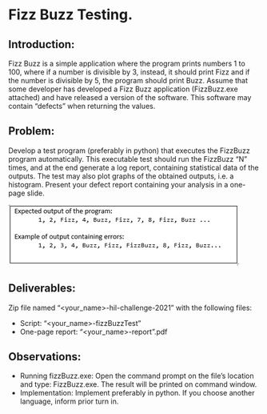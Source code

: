 # Fizz Buzz Testing.

## Introduction:
Fizz Buzz is a simple application where the program prints numbers 1 to 100, where if a number is divisible by 3, instead, it should print Fizz and if the number is divisible by 5, the program should print Buzz.
Assume that some developer has developed a Fizz Buzz application (FizzBuzz.exe attached) and have released a version of the software. This software may contain “defects” when returning the values.

## Problem:
Develop a test program (preferably in python) that executes the FizzBuzz program automatically. This executable test should run the FizzBuzz “N” times, and at the end generate a log report, containing statistical data of the outputs. The test may also plot graphs of the obtained outputs, i.e. a histogram.  Present your defect report containing your analysis in a one-page slide.

![fizzbuzz](img/fizzbuzzz.jpg)

## Deliverables:
Zip file named “<your_name>-hil-challenge-2021” with the following files:
- Script: “<your_name>-fizzBuzzTest”
- One-page report: “<your_name>-report”.pdf
## Observations:
- Running fizzBuzz.exe:
Open the command prompt on the file’s location and type: FizzBuzz.exe. The result will be printed on command window.
- Implementation:
Implement preferably in python. If you choose another language, inform prior turn in.
